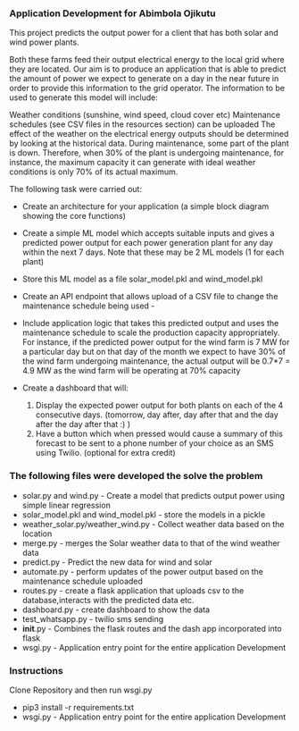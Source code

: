 ### Application Development for Abimbola Ojikutu
This project predicts the output power for a client that has both solar and wind power plants. 

Both these farms feed their output electrical energy to the local grid where they are located. Our aim is to produce an application that is able to predict the amount of power we expect to generate on a day in the near future in order to provide this information to the grid operator. The information to be used to generate this model will include:

Weather conditions (sunshine, wind speed, cloud cover etc)
Maintenance schedules (see CSV files in the resources section) can be uploaded
The effect of the weather on the electrical energy outputs should be determined by looking at the historical data. During maintenance, some part of the plant is down. Therefore, when 30% of the plant is undergoing maintenance, for instance, the maximum capacity it can generate with ideal weather conditions is only 70% of its actual maximum.

The following task were carried out:

* Create an architecture for your application (a simple block diagram showing the core functions)
* Create a simple ML model which accepts suitable inputs and gives a predicted power output for each power generation plant for any day within the next 7 days. Note that these may be 2 ML models (1 for each plant) 
* Store this ML model as a file solar_model.pkl and wind_model.pkl
* Create an API endpoint that allows upload of a CSV file to change the maintenance schedule being used - 
* Include application logic that takes this predicted output and uses the maintenance schedule to scale the production capacity appropriately. For instance, if the predicted power output for the wind farm is 7 MW for a particular day but on that day of the month we expect to have 30% of the wind farm undergoing maintenance, the actual output will be 0.7*7 = 4.9 MW as the wind farm will be operating at 70% capacity 
 
* Create a dashboard that will:
    1. Display the expected power output for both plants on each of the 4 consecutive days. (tomorrow, day after, day after that and the day after the day after that :) )
    2. Have a button which when pressed would cause a summary of this forecast to be sent to a phone number of your choice as an SMS using Twilio. (optional for extra credit)

### The following files were developed the solve the problem
* solar.py and wind.py -  Create a model that predicts output power using simple linear regression
* solar_model.pkl and wind_model.pkl - store the models in a pickle
* weather_solar.py/weather_wind.py - Collect weather data based on the location
* merge.py - merges the Solar weather data to that of the wind weather data
* predict.py - Predict the new data for wind and solar
* automate.py - perform updates of the power output based on the maintenance schedule uploaded
* routes.py -  create a flask application that uploads csv to the database,interacts with the predicted data etc.
* dashboard.py  - create dashboard to show the data
* test_whatsapp.py - twilio sms sending 
* __init__.py -  Combines the flask routes and the dash app incorporated into flask
* wsgi.py -  Application entry point for the entire application Development

### Instructions 
Clone Repository and then run wsgi.py
* pip3 install -r requirements.txt
* wsgi.py -  Application entry point for the entire application Development
